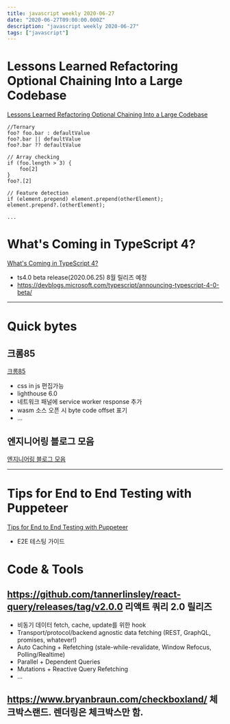 ```yaml
---
title: javascript weekly 2020-06-27
date: "2020-06-27T09:00:00.000Z"
description: "javascript weekly 2020-06-27"
tags: ["javascript"]
---
```


# Lessons Learned Refactoring Optional Chaining Into a Large Codebase
<a href="https://lea.verou.me/2020/06/refactoring-optional-chaining-into-a-large-codebase-lessons-learned/" target="_blank">Lessons Learned Refactoring Optional Chaining Into a Large Codebase</a>

```
//Ternary
foo? foo.bar : defaultValue
foo?.bar || defaultValue
foo?.bar ?? defaultValue

// Array checking
if (foo.length > 3) {
	foo[2]
}
foo?.[2]

// Feature detection
if (element.prepend) element.prepend(otherElement);
element.prepend?.(otherElement);

...
```

# What's Coming in TypeScript 4? 
<a href="https://httptoolkit.tech/blog/whats-coming-in-typescript-4" target="_blank">What's Coming in TypeScript 4? </a>
- ts4.0 beta release(2020.06.25) 8월 릴리즈 예정
- https://devblogs.microsoft.com/typescript/announcing-typescript-4-0-beta/

<hr>

# Quick bytes
## 크롬85
<a href="https://developers.google.com/web/updates/2020/06/devtools" target="_blank">크롬85</a>
- css in js 편집가능
- lighthouse 6.0
- 네트워크 패널에 service worker response 추가
- wasm 소스 오픈 시 byte code offset 표기
- ...

## 엔지니어링 블로그 모음
<a href="https://engineeringblogs.xyz/" target="_blank">엔지니어링 블로그 모음</a>

<hr>


# Tips for End to End Testing with Puppeteer
<a href="https://goodguydaniel.com/blog/tips-end-to-end-testing-puppeteer/" target="_blank">Tips for End to End Testing with Puppeteer</a>
- E2E 테스팅 가이드


# Code & Tools
## https://github.com/tannerlinsley/react-query/releases/tag/v2.0.0 리액트 쿼리 2.0 릴리즈
- 비동기 데이터 fetch, cache, update를 위한 hook
- Transport/protocol/backend agnostic data fetching (REST, GraphQL, promises, whatever!)
- Auto Caching + Refetching (stale-while-revalidate, Window Refocus, Polling/Realtime)
- Parallel + Dependent Queries
- Mutations + Reactive Query Refetching
- ...

## https://www.bryanbraun.com/checkboxland/ 체크박스랜드. 렌더링은 체크박스만 함.

